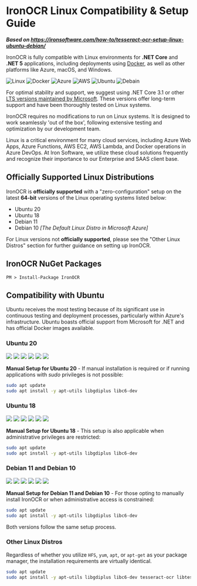 # IronOCR Linux Compatibility & Setup Guide

***Based on <https://ironsoftware.com/how-to/tesseract-ocr-setup-linux-ubuntu-debian/>***


IronOCR is fully compatible with Linux environments for **.NET Core** and **.NET 5** applications, including deployments using [Docker](https://ironsoftware.com/csharp/ocr/how-to/csharp-tesseract-ocr-docker-linux-setup-tutorial/), as well as other platforms like Azure, macOS, and Windows.

![Linux](https://img.icons8.com/color/96/000000/linux--v1.png) ![Docker](https://img.icons8.com/color/96/000000/docker.png) ![Azure](https://img.icons8.com/fluency/96/000000/azure-1.png) ![AWS](https://img.icons8.com/color/96/000000/amazon-web-services.png) ![Ubuntu](https://img.icons8.com/color/96/000000/ubuntu--v1.png) ![Debain](https://img.icons8.com/color/96/000000/debian--v1.png)

For optimal stability and support, we suggest using .NET Core 3.1 or other [LTS versions maintained by Microsoft](https://dotnet.microsoft.com/platform/support/policy). These versions offer long-term support and have been thoroughly tested on Linux systems.

IronOCR requires no modifications to run on Linux systems. It is designed to work seamlessly 'out of the box', following extensive testing and optimization by our development team.

Linux is a critical environment for many cloud services, including Azure Web Apps, Azure Functions, AWS EC2, AWS Lambda, and Docker operations in Azure DevOps. At Iron Software, we utilize these cloud solutions frequently and recognize their importance to our Enterprise and SAAS client base.

## Officially Supported Linux Distributions

IronOCR is **officially supported** with a "zero-configuration" setup on the latest **64-bit** versions of the Linux operating systems listed below:

- Ubuntu 20
- Ubuntu 18
- Debian 11
- Debian 10 _[The Default Linux Distro in Microsoft Azure]_

For Linux versions not **officially supported**, please see the "Other Linux Distros" section for further guidance on setting up IronOCR.

## IronOCR NuGet Packages

```
PM > Install-Package IronOCR
```

## Compatibility with Ubuntu

Ubuntu receives the most testing because of its significant use in continuous testing and deployment processes, particularly within Azure's infrastructure. Ubuntu boasts official support from Microsoft for .NET and has official Docker images available.

### Ubuntu 20

![](https://img.icons8.com/color/48/000000/microsoft.png) ![](https://img.icons8.com/color/48/000000/ubuntu--v1.png) ![](https://img.icons8.com/color/48/000000/chrome--v1.png) ![](https://img.icons8.com/color/48/000000/safari--v1.png) ![](https://img.icons8.com/color/48/000000/docker.png) ![](https://img.icons8.com/fluency/48/000000/azure-1.png)

**Manual Setup for Ubuntu 20** - If manual installation is required or if running applications with _sudo_ privileges is not possible:

```sh
sudo apt update
sudo apt install -y apt-utils libgdiplus libc6-dev
```

### Ubuntu 18

![](https://img.icons8.com/color/48/000000/microsoft.png) ![](https://img.icons8.com/color/48/000000/ubuntu--v1.png) ![](https://img.icons8.com/color/48/000000/chrome--v1.png) ![](https://img.icons8.com/color/48/000000/safari--v1.png) ![](https://img.icons8.com/color/48/000000/docker.png) ![](https://img.icons8.com/fluency/48/000000/azure-1.png)

**Manual Setup for Ubuntu 18** - This setup is also applicable when administrative privileges are restricted:

```sh
sudo apt update
sudo apt install -y apt-utils libgdiplus libc6-dev
```

### Debian 11 and Debian 10

![](https://img.icons8.com/color/48/000000/debian.png) ![](https://img.icons8.com/color/48/000000/microsoft.png) ![](https://img.icons8.com/color/48/000000/chrome--v1.png) ![](https://img.icons8.com/color/48/000000/safari--v1.png) ![](https://img.icons8.com/color/48/000000/docker.png) ![](https://img.icons8.com/fluency/48/000000/azure-1.png)

**Manual Setup for Debian 11 and Debian 10** - For those opting to manually install IronOCR or when administrative access is constrained:

```sh
sudo apt update
sudo apt install -y apt-utils libgdiplus libc6-dev
```

Both versions follow the same setup process.

### Other Linux Distros

Regardless of whether you utilize `HFS`, `yum`, `apt`, or `apt-get` as your package manager, the installation requirements are virtually identical.

```sh
sudo apt update
sudo apt install -y apt-utils libgdiplus libc6-dev tesseract-ocr libtesseract-dev
```

<style>article.main-article.main-content img  { display:inline-block !important ;}</style>